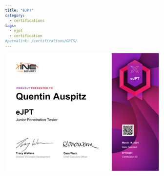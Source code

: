 ```yaml
---
title: "eJPT"
category:
  - certifications
tags:
  - ejpt
  - certification
#permalink: /certifications/CPTS/
---
```


![certif_ejpt](/assets/images/certif_ejpt.png)
